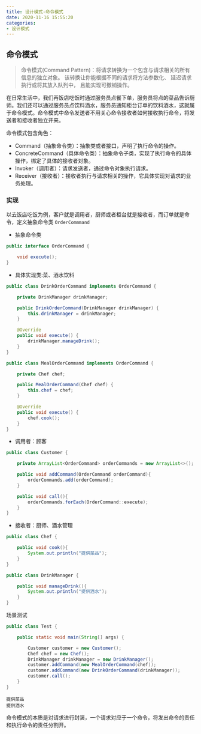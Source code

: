 ```yaml
---
title: 设计模式-命令模式
date: 2020-11-16 15:55:20
categories: 
- 设计模式
---
```


## 命令模式
> 命令模式(Command Pattern)：将请求转换为一个包含与请求相关的所有信息的独立对象。 该转换让你能根据不同的请求将方法参数化、 延迟请求执行或将其放入队列中， 且能实现可撤销操作。

在日常生活中，我们再饭店吃饭时通过服务员点餐下单，服务员将点的菜品告诉厨师。我们还可以通过服务员点饮料酒水，服务员通知柜台订单的饮料酒水，这就属于命令模式。命令模式中命令发送者不用关心命令接收者如何接收执行命令，将发送者和接收者独立开来。

命令模式包含角色：  
- Command（抽象命令类）：抽象类或者接口，声明了执行命令的操作。
- ConcreteCommand（具体命令类）：抽象命令子类，实现了执行命令的具体操作，绑定了具体的接收者对象。
- Invoker（调用者）：请求发送者，通过命令对象执行请求。
- Receiver（接收者）：接收者执行与请求相关的操作，它具体实现对请求的业务处理。
<!--more-->
### 实现
以去饭店吃饭为例，客户就是调用者，厨师或者柜台就是接收者，而订单就是命令，定义抽象命令类 `OrderCommmand`

- 抽象命令类

```java
public interface OrderCommand {

    void execute();
}
```

- 具体实现类:菜、酒水饮料

```java
public class DrinkOrderCommand implements OrderCommand {

    private DrinkManager drinkManager;

    public DrinkOrderCommand(DrinkManager drinkManager) {
        this.drinkManager = drinkManager;
    }

    @Override
    public void execute() {
        drinkManager.manageDrink();
    }
}
```
```java
public class MealOrderCommand implements OrderCommand {

    private Chef chef;

    public MealOrderCommand(Chef chef) {
        this.chef = chef;
    }

    @Override
    public void execute() {
        chef.cook();
    }
}
```

- 调用者：顾客

```java
public class Customer {

    private ArrayList<OrderCommand> orderCommands = new ArrayList<>();

    public void addCommand(OrderCommand orderCommand){
        orderCommands.add(orderCommand);
    }

    public void call(){
        orderCommands.forEach(OrderCommand::execute);
    }
}
```

- 接收者：厨师、酒水管理

```java
public class Chef {

    public void cook(){
        System.out.println("提供菜品");
    }
}

public class DrinkManager {

    public void manageDrink(){
        System.out.println("提供酒水");
    }
}
```

场景测试
```java
public class Test {

    public static void main(String[] args) {

        Customer customer = new Customer();
        Chef chef = new Chef();
        DrinkManager drinkManager = new DrinkManager();
        customer.addCommand(new MealOrderCommand(chef));
        customer.addCommand(new DrinkOrderCommand(drinkManager));
        customer.call();
    }
}

```
```
提供菜品
提供酒水
```

命令模式的本质是对请求进行封装，一个请求对应于一个命令，将发出命令的责任和执行命令的责任分割开。